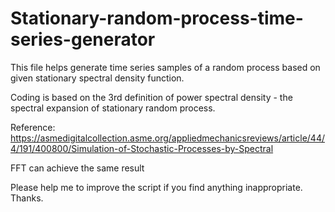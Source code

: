 # Stationary-random-process-time-series-generator

This file helps generate time series samples of a random process based on given stationary spectral density function. 

Coding is based on the 3rd definition of power spectral density - the spectral expansion of stationary random process.

Reference: https://asmedigitalcollection.asme.org/appliedmechanicsreviews/article/44/4/191/400800/Simulation-of-Stochastic-Processes-by-Spectral

FFT can achieve the same result

Please help me to improve the script if you find anything inappropriate. Thanks.
